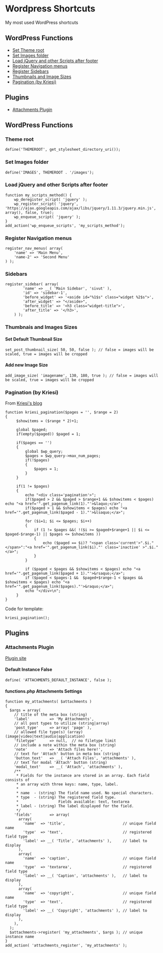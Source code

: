 # Wordpress Shortcuts
My most used WordPress shortcuts

## WordPress Functions
- [Set Theme root](#themeroot)
- [Set Images folder](#images-folder)
- [Load jQuery and other Scripts after footer](#load-scripts)
- [Register Navigation menus](#register-navs)
- [Register Sidebars](#sidebars)
- [Thumbnails and Image Sizes](#add-image-size)
- [Pagination (by Kriesi)](#pagination-kriesi)

## Plugins
- [Attachments Plugin](#attachments)

## WordPress Functions
### <a name="themeroot"></a>Theme root
```
define('THEMEROOT', get_stylesheet_directory_uri());
```
### <a name="images-folder"></a> Set Images folder
```
define('IMAGES', THEMEROOT . '/images');
```
### <a name="load-scripts"></a>Load jQuery and other Scripts after footer
```
function my_scripts_method() {
    wp_deregister_script( 'jquery' );
    wp_register_script( 'jquery', 'https://ajax.googleapis.com/ajax/libs/jquery/1.11.3/jquery.min.js', array(), false, true);
    wp_enqueue_script( 'jquery' );
}    
add_action('wp_enqueue_scripts', 'my_scripts_method');
```
### <a name="register-navs"></a>Register Navigation menus
```
register_nav_menus( array(
    'name' => 'Main Menu',
    'name-2' => 'Second Menu'
) );
```
### <a name="sidebars"></a>Sidebars
```
register_sidebar( array(
		'name' => __( 'Main Sidebar', 'sivut' ),
		'id' => 'sidebar-1',
		'before_widget' => '<aside id="%1$s" class="widget %2$s">',
		'after_widget' => "</aside>",
		'before_title' => '<h3 class="widget-title">',
		'after_title' => '</h3>',
	) );
```
### <a name="add-image-size"></a>Thumbnais and Images Sizes
#### Set Default Thumbnail Size
```
set_post_thumbnail_size( 50, 50, false ); // false = images will be scaled, true = images will be cropped
```
#### Add new Image Size
```
add_image_size( 'imagename', 130, 180, true ); // false = images will be scaled, true = images will be cropped
```
### <a name="pagination-kriesi"></a>Pagination (by Kriesi)
From [Kriesi's blog](http://www.kriesi.at/archives/how-to-build-a-wordpress-post-pagination-without-plugin)
```
function kriesi_pagination($pages = '', $range = 2)
{  
     $showitems = ($range * 2)+1;  

     global $paged;
     if(empty($paged)) $paged = 1;

     if($pages == '')
     {
         global $wp_query;
         $pages = $wp_query->max_num_pages;
         if(!$pages)
         {
             $pages = 1;
         }
     }   

     if(1 != $pages)
     {
         echo "<div class='pagination'>";
         if($paged > 2 && $paged > $range+1 && $showitems < $pages) echo "<a href='".get_pagenum_link(1)."'>&laquo;</a>";
         if($paged > 1 && $showitems < $pages) echo "<a href='".get_pagenum_link($paged - 1)."'>&lsaquo;</a>";

         for ($i=1; $i <= $pages; $i++)
         {
             if (1 != $pages &&( !($i >= $paged+$range+1 || $i <= $paged-$range-1) || $pages <= $showitems ))
             {
                 echo ($paged == $i)? "<span class='current'>".$i."</span>":"<a href='".get_pagenum_link($i)."' class='inactive' >".$i."</a>";
             }
         }

         if ($paged < $pages && $showitems < $pages) echo "<a href='".get_pagenum_link($paged + 1)."'>&rsaquo;</a>";  
         if ($paged < $pages-1 &&  $paged+$range-1 < $pages && $showitems < $pages) echo "<a href='".get_pagenum_link($pages)."'>&raquo;</a>";
         echo "</div>\n";
     }
}
```
Code for template:
```
kriesi_pagination();
```
## Plugins
### <a name="attachments"></a>Attachments Plugin
[Plugin site](https://wordpress.org/plugins/attachments/)

#### Default Instance False
```
define( 'ATTACHMENTS_DEFAULT_INSTANCE', false );
```
#### functions.php Attachments Settings
```
function my_attachments( $attachments )
{
  $args = array(
    // title of the meta box (string)
    'label'         => 'My Attachments',
    // all post types to utilize (string|array)
    'post_type'     => array( 'page' ),
    // allowed file type(s) (array) (image|video|text|audio|application)
    'filetype'      => null,  // no filetype limit
    // include a note within the meta box (string)
    'note'          => 'Attach files here!',
    // text for 'Attach' button in meta box (string)
    'button_text'   => __( 'Attach Files', 'attachments' ),
    // text for modal 'Attach' button (string)
    'modal_text'    => __( 'Attach', 'attachments' ),
    /**
     * Fields for the instance are stored in an array. Each field consists of
     * an array with three keys: name, type, label.
     *
     * name  - (string) The field name used. No special characters.
     * type  - (string) The registered field type.
     *                  Fields available: text, textarea
     * label - (string) The label displayed for the field.
     */
    'fields'        => array(
      array(
        'name'  => 'title',                          // unique field name
        'type'  => 'text',                           // registered field type
        'label' => __( 'Title', 'attachments' ),     // label to display
      ),
      array(
        'name'  => 'caption',                        // unique field name
        'type'  => 'textarea',                       // registered field type
        'label' => __( 'Caption', 'attachments' ),   // label to display
      ),
      array(
        'name'  => 'copyright',                      // unique field name
        'type'  => 'text',                           // registered field type
        'label' => __( 'Copyright', 'attachments' ), // label to display
      ),
    ),
  );
  $attachments->register( 'my_attachments', $args ); // unique instance name
}
add_action( 'attachments_register', 'my_attachments' );
```
